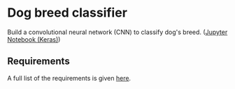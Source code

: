# Dog breed classifier

Build a convolutional neural network (CNN)  to classify dog's breed.
([Jupyter Notebook (Keras)](https://nbviewer.jupyter.org/github/vgkortsas/Online_courses/blob/master/Udacity_Deep_Learning_Nanodegree/Dog_Breed_Classifier/dog_app.ipynb))


## Requirements
A full list of the requirements is given [here](https://github.com/vgkortsas/Online_courses/blob/master/Udacity_Deep_Learning_Nanodegree/Dog_Breed_Classifier/requirements.txt).